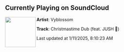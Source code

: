 ## Currently Playing on SoundCloud

[<img align="left" width="100" src="https://i1.sndcdn.com/artworks-vQU28SCDvAKtPN0y-OiH8rQ-t500x500.jpg">](https://soundcloud.com/vyblossom/wct_demo_01)

**Artist**: Vyblossom 

**Track**: Christmastime Dub (feat. JUSH 🎸)

Last updated at 1/11/2025, 8:10:23 AM
